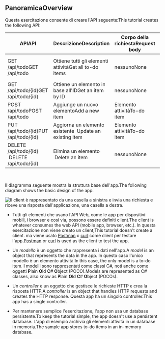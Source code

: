 ## <a name="overview"></a><span data-ttu-id="009e9-101">Panoramica</span><span class="sxs-lookup"><span data-stu-id="009e9-101">Overview</span></span>

<span data-ttu-id="009e9-102">Questa esercitazione consente di creare l'API seguente:</span><span class="sxs-lookup"><span data-stu-id="009e9-102">This tutorial creates the following API:</span></span>

|<span data-ttu-id="009e9-103">API</span><span class="sxs-lookup"><span data-stu-id="009e9-103">API</span></span> | <span data-ttu-id="009e9-104">Descrizione</span><span class="sxs-lookup"><span data-stu-id="009e9-104">Description</span></span> | <span data-ttu-id="009e9-105">Corpo della richiesta</span><span class="sxs-lookup"><span data-stu-id="009e9-105">Request body</span></span> | <span data-ttu-id="009e9-106">Corpo della risposta</span><span class="sxs-lookup"><span data-stu-id="009e9-106">Response body</span></span> |
|--- | ---- | ---- | ---- |
|<span data-ttu-id="009e9-107">GET /api/todo</span><span class="sxs-lookup"><span data-stu-id="009e9-107">GET /api/todo</span></span> | <span data-ttu-id="009e9-108">Ottiene tutti gli elementi attività</span><span class="sxs-lookup"><span data-stu-id="009e9-108">Get all to-do items</span></span> | <span data-ttu-id="009e9-109">nessuno</span><span class="sxs-lookup"><span data-stu-id="009e9-109">None</span></span> | <span data-ttu-id="009e9-110">Matrice di elementi attività</span><span class="sxs-lookup"><span data-stu-id="009e9-110">Array of to-do items</span></span>|
|<span data-ttu-id="009e9-111">GET /api/todo/{id}</span><span class="sxs-lookup"><span data-stu-id="009e9-111">GET /api/todo/{id}</span></span> | <span data-ttu-id="009e9-112">Ottiene un elemento in base all'ID</span><span class="sxs-lookup"><span data-stu-id="009e9-112">Get an item by ID</span></span> | <span data-ttu-id="009e9-113">nessuno</span><span class="sxs-lookup"><span data-stu-id="009e9-113">None</span></span> | <span data-ttu-id="009e9-114">Elemento attività</span><span class="sxs-lookup"><span data-stu-id="009e9-114">To-do item</span></span>|
|<span data-ttu-id="009e9-115">POST /api/todo</span><span class="sxs-lookup"><span data-stu-id="009e9-115">POST /api/todo</span></span> | <span data-ttu-id="009e9-116">Aggiunge un nuovo elemento</span><span class="sxs-lookup"><span data-stu-id="009e9-116">Add a new item</span></span> | <span data-ttu-id="009e9-117">Elemento attività</span><span class="sxs-lookup"><span data-stu-id="009e9-117">To-do item</span></span> | <span data-ttu-id="009e9-118">Elemento attività</span><span class="sxs-lookup"><span data-stu-id="009e9-118">To-do item</span></span> |
|<span data-ttu-id="009e9-119">PUT /api/todo/{id}</span><span class="sxs-lookup"><span data-stu-id="009e9-119">PUT /api/todo/{id}</span></span> | <span data-ttu-id="009e9-120">Aggiorna un elemento esistente &nbsp;</span><span class="sxs-lookup"><span data-stu-id="009e9-120">Update an existing item &nbsp;</span></span> | <span data-ttu-id="009e9-121">Elemento attività</span><span class="sxs-lookup"><span data-stu-id="009e9-121">To-do item</span></span> | <span data-ttu-id="009e9-122">nessuno</span><span class="sxs-lookup"><span data-stu-id="009e9-122">None</span></span> |
|<span data-ttu-id="009e9-123">DELETE /api/todo/{id} &nbsp; &nbsp;</span><span class="sxs-lookup"><span data-stu-id="009e9-123">DELETE /api/todo/{id} &nbsp; &nbsp;</span></span> | <span data-ttu-id="009e9-124">Elimina un elemento &nbsp; &nbsp;</span><span class="sxs-lookup"><span data-stu-id="009e9-124">Delete an item &nbsp; &nbsp;</span></span> | <span data-ttu-id="009e9-125">nessuno</span><span class="sxs-lookup"><span data-stu-id="009e9-125">None</span></span> | <span data-ttu-id="009e9-126">nessuno</span><span class="sxs-lookup"><span data-stu-id="009e9-126">None</span></span>|

<br>

<span data-ttu-id="009e9-127">Il diagramma seguente mostra la struttura base dell'app.</span><span class="sxs-lookup"><span data-stu-id="009e9-127">The following diagram shows the basic design of the app.</span></span>

![Il client è rappresentato da una casella a sinistra e invia una richiesta e riceve una risposta dall'applicazione, una casella a destra.](../../tutorials/first-web-api/_static/architecture.png)

* <span data-ttu-id="009e9-132">Tutti gli elementi che usano l'API Web, come le app per dispositivi mobili, i browser e così via, possono essere definiti client.</span><span class="sxs-lookup"><span data-stu-id="009e9-132">The client is whatever consumes the web API (mobile app, browser, etc.).</span></span> <span data-ttu-id="009e9-133">In questa esercitazione non viene creato un client,</span><span class="sxs-lookup"><span data-stu-id="009e9-133">This tutorial doesn't create a client.</span></span> <span data-ttu-id="009e9-134">ma viene usato [Postman](https://www.getpostman.com/) o [curl](https://developer.apple.com/legacy/library/documentation/Darwin/Reference/ManPages/man1/curl.1.html) come client per testare l'app.</span><span class="sxs-lookup"><span data-stu-id="009e9-134">[Postman](https://www.getpostman.com/) or [curl](https://developer.apple.com/legacy/library/documentation/Darwin/Reference/ManPages/man1/curl.1.html) is used as the client to test the app.</span></span>

* <span data-ttu-id="009e9-135">Un *modello* è un oggetto che rappresenta i dati nell'app.</span><span class="sxs-lookup"><span data-stu-id="009e9-135">A *model* is an object that represents the data in the app.</span></span> <span data-ttu-id="009e9-136">In questo caso l'unico modello è un elemento attività.</span><span class="sxs-lookup"><span data-stu-id="009e9-136">In this case, the only model is a to-do item.</span></span> <span data-ttu-id="009e9-137">I modelli sono rappresentati come classi C#, noti anche come oggetti **P**lain **O**ld **C**# **O**bject (POCO).</span><span class="sxs-lookup"><span data-stu-id="009e9-137">Models are represented as C# classes, also know as **P**lain **O**ld **C**# **O**bject (POCOs).</span></span>

* <span data-ttu-id="009e9-138">Un *controller* è un oggetto che gestisce le richieste HTTP e crea la risposta HTTP.</span><span class="sxs-lookup"><span data-stu-id="009e9-138">A *controller* is an object that handles HTTP requests and creates the HTTP response.</span></span> <span data-ttu-id="009e9-139">Questa app ha un singolo controller.</span><span class="sxs-lookup"><span data-stu-id="009e9-139">This app has a single controller.</span></span>

* <span data-ttu-id="009e9-140">Per mantenere semplice l'esercitazione, l'app non usa un database persistente.</span><span class="sxs-lookup"><span data-stu-id="009e9-140">To keep the tutorial simple, the app doesn't use a persistent database.</span></span> <span data-ttu-id="009e9-141">L'app di esempio archivia gli elementi attività in un database in memoria.</span><span class="sxs-lookup"><span data-stu-id="009e9-141">The sample app stores to-do items in an in-memory database.</span></span>
